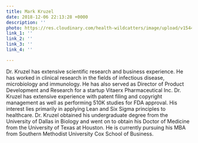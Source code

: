 ```yaml
---
title: Mark Kruzel
date: 2018-12-06 22:13:28 +0000
description: ''
photo: https://res.cloudinary.com/health-wildcatters/image/upload/v1544134424/image.png
link_1: ''
link_2: ''
link_3: ''
link_4: ''

---
```

Dr. Kruzel has extensive scientific research and business experience. He has worked in clinical research in the fields of infectious disease, microbiology and immunology. He has also served as Director of Product Development and Research for a startup Vitaerx Pharmaceutical Inc. Dr. Kruzel has extensive experience with patent filing and copyright management as well as performing 510K studies for FDA approval. His interest lies primarily in applying Lean and Six Sigma principles to healthcare. Dr. Kruzel obtained his undergraduate degree from the University of Dallas in Biology and went on to obtain his Doctor of Medicine from the University of Texas at Houston. He is currently pursuing his MBA from Southern Methodist University Cox School of Business.